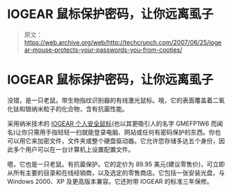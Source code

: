 # IOGEAR 鼠标保护密码，让你远离虱子

> 原文：<https://web.archive.org/web/http://techcrunch.com/2007/06/25/iogear-mouse-protects-your-passwords-you-from-cooties/>

# IOGEAR 鼠标保护密码，让你远离虱子

没错，是一只老鼠。带生物指纹识别器的有线激光鼠标。哦，它的表面覆盖着二氧化钛和银纳米粒子的化合物，含有抗菌性能。

采用纳米技术的 [IOGEAR 个人安全鼠标](https://web.archive.org/web/20210228212503/http://www.iogear.com/main.php)(也以其更吸引人的名字 GMEFP1W6 而闻名)让你只需用手指轻轻一扫就能登录电脑、网站或任何有密码保护的东西。你也可以用它来加密文件，文件夹或整个硬盘驱动器。它允许您存储多达五个身份，因此多个用户可以在一台计算机上设置配置文件。

嗯，它也是一只老鼠。有抗菌保护。它的定价为 89.95 美元(建议零售价)，可立即从所有主要的目录和在线经销商，以及选定的零售商店。它包括一张安装光盘，与 Windows 2000、XP 及更高版本兼容。它还附带 IOGEAR 的标准三年保修。
